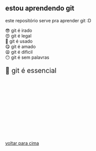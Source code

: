 ## estou aprendendo git

este repositório serve pra aprender git :D

😎 git é irado<br>
😍 git é legal<br>
🤑 git é usado<br>
😋 git é amado<br>
😫 git é dificil<br>
😶 git é sem palavras<br>
<p style="font-size: 1.5em;">🤩 git é essencial</p>

<br><br><br><br><br><br><br><br><br><br><br>
[voltar para cima](#estou-aprendendo-git)